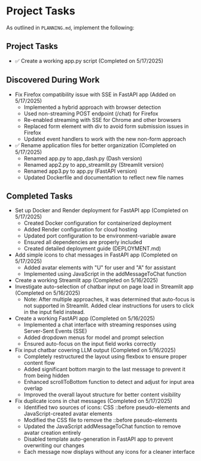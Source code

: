 # Project Tasks 
As outlined in `PLANNING.md`, implement the following:

## Project Tasks
- ✅ Create a working app.py script (Completed on 5/17/2025)

## Discovered During Work
- Fix Firefox compatibility issue with SSE in FastAPI app (Added on 5/17/2025)
  - Implemented a hybrid approach with browser detection
  - Used non-streaming POST endpoint (/chat) for Firefox
  - Re-enabled streaming with SSE for Chrome and other browsers
  - Replaced form element with div to avoid form submission issues in Firefox
  - Updated event handlers to work with the new non-form approach
- ✅ Rename application files for better organization (Completed on 5/17/2025)
  - Renamed app.py to app_dash.py (Dash version)
  - Renamed app2.py to app_streamlit.py (Streamlit version)
  - Renamed app3.py to app.py (FastAPI version)
  - Updated Dockerfile and documentation to reflect new file names

## Completed Tasks
- Set up Docker and Render deployment for FastAPI app (Completed on 5/17/2025)
  - Created Docker configuration for containerized deployment
  - Added Render configuration for cloud hosting
  - Updated port configuration to be environment-variable aware
  - Ensured all dependencies are properly included
  - Created detailed deployment guide (DEPLOYMENT.md)
- Add simple icons to chat messages in FastAPI app (Completed on 5/17/2025)
  - Added avatar elements with "U" for user and "A" for assistant
  - Implemented using JavaScript in the addMessageToChat function
- Create a working Streamlit app (Completed on 5/16/2025)
- Investigate auto-selection of chatbar input on page load in Streamlit app (Completed on 5/16/2025)
  - Note: After multiple approaches, it was determined that auto-focus is not supported in Streamlit. Added clear instructions for users to click in the input field instead.
- Create a working FastAPI app (Completed on 5/16/2025)
  - Implemented a chat interface with streaming responses using Server-Sent Events (SSE)
  - Added dropdown menus for model and prompt selection
  - Ensured auto-focus on the input field works correctly
- Fix input chatbar covering LLM output (Completed on 5/16/2025)
  - Completely restructured the layout using flexbox to ensure proper content flow
  - Added significant bottom margin to the last message to prevent it from being hidden
  - Enhanced scrollToBottom function to detect and adjust for input area overlap
  - Improved the overall layout structure for better content visibility
- Fix duplicate icons in chat messages (Completed on 5/17/2025)
  - Identified two sources of icons: CSS ::before pseudo-elements and JavaScript-created avatar elements
  - Modified the CSS file to remove the ::before pseudo-elements
  - Updated the JavaScript addMessageToChat function to remove avatar creation entirely
  - Disabled template auto-generation in FastAPI app to prevent overwriting our changes
  - Each message now displays without any icons for a cleaner interface

